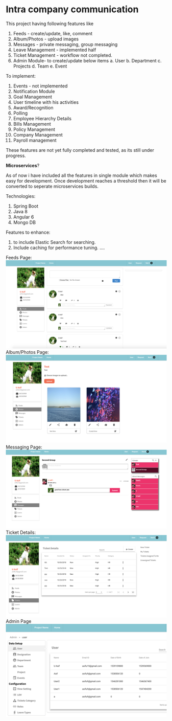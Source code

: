 # Intra company communication
This project having following features like
1. Feeds  - create/update, like, comment
2. Album/Photos - upload images
3. Messages - private messaging, group messaging
4. Leave Management - implemented half
5. Ticket Management - workflow not completed.
6. Admin Module- to create/update below items
    a. User 
    b. Department
    c. Projects
    d. Team
    e. Event


To implement:
1. Events - not implemented
2. Notification Module
3. Goal Management
4. User timeline with his activities
5. Award/Recognition
6. Polling
7. Employee Hierarchy Details
8. Bills Management
9. Policy Management
10. Company Management
10. Payroll management

These features are not yet fully completed and tested, as its still under progress.

<b>Microservices</b>?

As of now i have included all the features in single module which makes easy for development.
Once development reaches a threshold then it will be converted to seperate microservices builds.


Technologies:

1. Spring Boot
2. Java 8
3. Angular 6
4. Mongo DB

Features to enhance:

1. to include Elastic Search for searching.
2. Include caching for performance tuning.
....

Feeds Page:
![alt text](https://github.com/asifu9/myproject/blob/master/images/1.png)
<br>
Album/Photos Page:
![alt text](https://github.com/asifu9/myproject/blob/master/images/2.png)
<br>
Messaging Page:
![alt text](https://github.com/asifu9/myproject/blob/master/images/3.png)
<br>
Ticket Details:
![alt text](https://github.com/asifu9/myproject/blob/master/images/4.png)
<br>
Admin Page
![alt text](https://github.com/asifu9/myproject/blob/master/images/5.png)
<br>

